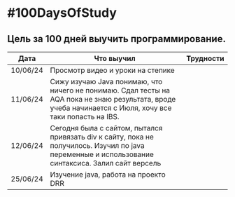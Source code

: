 # #100DaysOfStudy
## Цель за 100 дней выучить программирование.
|Дата | Что выучил |Трудности| 
|------|-----------|------------|
|10/06/24|Просмотр видео и уроки на степике||
|11/06/24|Сижу изучаю Java понимаю, что ничего не понимаю. Сдал тесты на AQA пока не знаю результата, вроде учеба начинается с Июля, хочу все таки попасть на IBS.| |
|12/06/24|Сегодня была с сайтом, пытался привязать div к сайту, пока не получилось. Изучил по java переменные и использование синтаксиса. Залил сайт версель| |
|25/06/24|Изучение java, работа на проекто DRR| |

